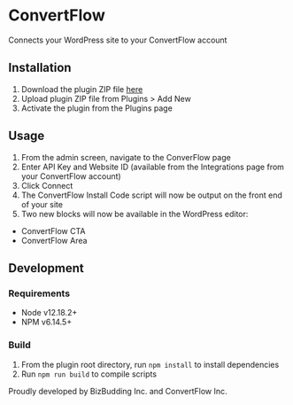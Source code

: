 # ConvertFlow

Connects your WordPress site to your ConvertFlow account 

## Installation

1. Download the plugin ZIP file [here](https://github.com/bizbudding/convertflow/archive/master.zip)
2. Upload plugin ZIP file from Plugins > Add New
3. Activate the plugin from the Plugins page

## Usage

1. From the admin screen, navigate to the ConverFlow page
2. Enter API Key and Website ID (available from the Integrations page from your ConvertFlow account)
3. Click Connect
4. The ConvertFlow Install Code script will now be output on the front end of your site
5. Two new blocks will now be available in the WordPress editor:
 - ConvertFlow CTA
 - ConvertFlow Area

## Development

### Requirements

- Node v12.18.2+
- NPM v6.14.5+

### Build

1. From the plugin root directory, run `npm install` to install dependencies
2. Run `npm run build` to compile scripts

Proudly developed by BizBudding Inc. and ConvertFlow Inc.